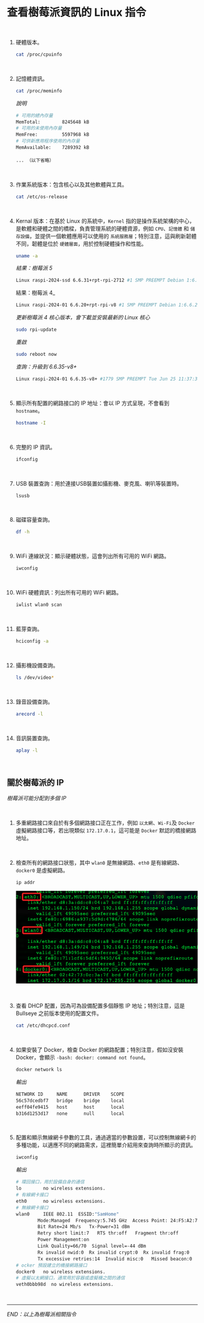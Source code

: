 # 查看樹莓派資訊的 Linux 指令

<br>

1. 硬體版本。

    ```bash
    cat /proc/cpuinfo
    ```

<br>

2. 記憶體資訊。

    ```bash
    cat /proc/meminfo
    ```

    _說明_

    ```bash
    # 可用的總內存量
    MemTotal:        8245648 kB
    # 可用的未使用內存量
    MemFree:         5597968 kB
    # 可供新應用程序使用的內存量
    MemAvailable:    7289392 kB
    
    ... （以下省略）
    ```

<br>

3. 作業系統版本：包含核心以及其他軟體與工具。

    ```bash
    cat /etc/os-release
    ```

<br>

4. Kernal 版本：在基於 Linux 的系統中，`Kernel` 指的是操作系統架構的中心，是軟體和硬體之間的橋樑，負責管理系統的硬體資源，例如 `CPU`、`記憶體` 和 `儲存設備`，並提供一個軟體應用可以使用的 `系統服務層`；特別注意，這與刷新韌體不同，韌體是位於 `硬體層面`，用於控制硬體操作和性能。

    ```bash
    uname -a
    ```

    _結果：樹莓派 5_
    ```bash
    Linux raspi-2024-ssd 6.6.31+rpt-rpi-2712 #1 SMP PREEMPT Debian 1:6.6.31-1+rpt1 (2024-05-29) aarch64 GNU/Linux
    ```

    結果：樹莓派 4_
    ```bash
    Linux raspi-2024-01 6.6.20+rpt-rpi-v8 #1 SMP PREEMPT Debian 1:6.6.20-1+rpt1 (2024-03-07) aarch64 GNU/Linux
    ```

    _更新樹莓派 4 核心版本，會下載並安裝最新的 Linux 核心_
    ```bash
    sudo rpi-update
    ```

    _重啟_
    ```bash
    sudo reboot now
    ```

    _查詢：升級到 6.6.35-v8+_
    ```bash
    Linux raspi-2024-01 6.6.35-v8+ #1779 SMP PREEMPT Tue Jun 25 11:37:38 BST 2024 aarch64 GNU/Linux
    ```

<br>

5. 顯示所有配置的網路接口的 IP 地址：會以 IP 方式呈現，不會看到 `hostname`。

    ```bash
    hostname -I
    ```

<br>

6. 完整的 IP 資訊。

    ```bash
    ifconfig
    ```

<br>

7. USB 裝置查詢：用於連接USB裝置如攝影機、麥克風、喇叭等裝置時。

    ```bash
    lsusb
    ```

<br>

8. 磁碟容量查詢。

    ```bash
    df -h
    ```

<br>

9. WiFi 連線狀況：顯示硬體狀態，這會列出所有可用的 WiFi 網路。

    ```bash
    iwconfig
    ```

<br>

10. WiFi 硬體資訊：列出所有可用的 WiFi 網路。

    ```bash
    iwlist wlan0 scan
    ```

<br>

11. 藍芽查詢。

    ```bash
    hciconfig -a
    ```

<br>

12. 攝影機設備查詢。

    ```bash
    ls /dev/video*
    ```

<br>

13. 錄音設備查詢。

    ```bash
    arecord -l
    ```

<br>

14. 音訊裝置查詢。

    ```bash
    aplay -l
    ```

<br>

## 關於樹莓派的 IP 

_樹莓派可能分配到多個 IP_

<br>

1. 多重網路接口來自於有多個網路接口正在工作，例如 `以太網`、`Wi-Fi`及 `Docker` 虛擬網路接口等，若出現類似 `172.17.0.1`，這可能是 `Docker` 默認的橋接網路地址。

<br>

2. 檢查所有的網路接口狀態，其中 `wlan0` 是無線網路、`eth0` 是有線網路、`docker0` 是虛擬網路。

    ```bash
    ip addr
    ```

    ![](images/img_04.png)

<br>

3. 查看 DHCP 配置，因為可為設備配置多個靜態 IP 地址；特別注意，這是 Bullseye 之前版本使用的配置文件。
    
    ```bash
    cat /etc/dhcpcd.conf
    ```

<br>

4. 如果安裝了 Docker，檢查 Docker 的網路配置；特別注意，假如沒安裝 Docker，會顯示 `-bash: docker: command not found`。

    ```bash
    docker network ls
    ```
    _輸出_
    ```bash
    NETWORK ID     NAME      DRIVER    SCOPE
    56c57dcedbf7   bridge    bridge    local
    eeff04fe9415   host      host      local
    b316d1253d17   none      null      local
    ```

<br>

5. 配置和顯示無線網卡參數的工具，通過適當的參數設置，可以控制無線網卡的多種功能，以適應不同的網路需求，這裡簡單介紹用來查詢時所顯示的資訊。

    ```bash
    iwconfig
    ```

    _輸出_

    ```bash
    # 環回接口，用於設備自身的通信
    lo        no wireless extensions.
    # 有線網卡接口
    eth0      no wireless extensions.
    # 無線網卡接口
    wlan0     IEEE 802.11  ESSID:"SamHome"  
            Mode:Managed  Frequency:5.745 GHz  Access Point: 24:F5:A2:7D:13:37   
            Bit Rate=24 Mb/s   Tx-Power=31 dBm   
            Retry short limit:7   RTS thr:off   Fragment thr:off
            Power Management:on
            Link Quality=66/70  Signal level=-44 dBm  
            Rx invalid nwid:0  Rx invalid crypt:0  Rx invalid frag:0
            Tx excessive retries:14  Invalid misc:0   Missed beacon:0
    # ocker 預設建立的橋接網路接口
    docker0   no wireless extensions.
    # 虛擬以太網接口，通常用於容器或虛擬機之間的通信
    veth0bbb98d  no wireless extensions.
    ```

<br>

___

_END：以上為樹莓派相關指令_